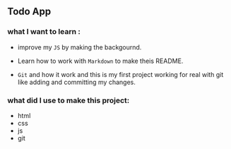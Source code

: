 ## Todo App
### what I want to learn :
* improve my `JS` by making the backgournd.

* Learn how to work with `Markdown` to make theis README.

* `Git` and how it work and this is my first  project working for real with git like adding and committing my changes.

### what did I use to make this project:
* html
* css
* js
* git